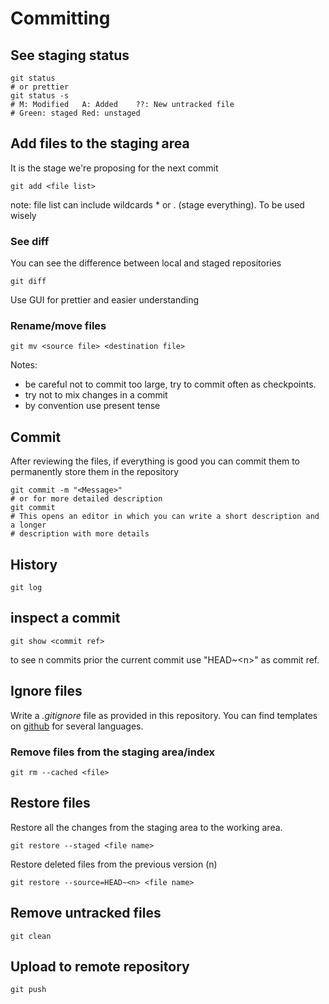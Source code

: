# Committing

## See staging status

```shell
git status
# or prettier
git status -s
# M: Modified   A: Added    ??: New untracked file
# Green: staged Red: unstaged
```

## Add files to the staging area

It is the stage we're proposing for the next commit

```shell
git add <file list>
```

note: file list can include wildcards * or . (stage everything). To be used
wisely

### See diff

You can see the difference between local and staged repositories

```shell
git diff
```

Use GUI for prettier and easier understanding

### Rename/move files

```shell
git mv <source file> <destination file>
```

Notes:

- be careful not to commit too large, try to commit often as checkpoints.
- try not to mix changes in a commit
- by convention use present tense

## Commit

After reviewing the files, if everything is good you can commit them to permanently
store them in the repository

```shell
git commit -m "<Message>"
# or for more detailed description
git commit 
# This opens an editor in which you can write a short description and a longer 
# description with more details
```

## History

```shell
git log
```

## inspect a commit

```shell
git show <commit ref>
```

to see n commits prior the current commit use "HEAD~\<n>" as commit ref.

## Ignore files

Write a *.gitignore* file as provided in this repository. You can find templates
on [github](https://github.com/github/gitignore) for several languages.

### Remove files from the staging area/index

```shell
git rm --cached <file>
```

## Restore files

Restore all the changes from the staging area to the working area.

```shell
git restore --staged <file name>
```

Restore deleted files from the previous version (n)

```shell
git restore --source=HEAD~<n> <file name>
```

## Remove untracked files

```shell
git clean
```

## Upload to remote repository

```shell
git push
```
